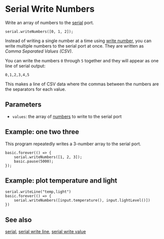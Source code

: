 # Serial Write Numbers

Write an array of numbers to the [serial](/device/serial) port.

```sig
serial.writeNumbers([0, 1, 2]);
```

Instead of writing a single number at a time using [write number](/makecode-blockeditor/reference/serial/write-number), you can write multiple numbers to the serial port at once. They are written as _Comma Separated Values (CSV)_.

You can write the numbers `0` through `5` together and they will appear as one line of serial output:

``0,1,2,3,4,5``

This makes a line of CSV data where the commas between the numbers are the separators for each value.

## Parameters

* `values`: the array of [numbers](/types/number) to write to the serial port

## Example: one two three

This program repeatedly writes a 3-number array to the serial port.

```blocks
basic.forever(() => {
    serial.writeNumbers([1, 2, 3]);
    basic.pause(5000);
});
```

## Example: plot temperature and light

```blocks
serial.writeLine("temp,light")
basic.forever(() => {
    serial.writeNumbers([input.temperature(), input.lightLevel()])
})
```

## See also

[serial](/device/serial),
[serial write line](/makecode-blockeditor/reference/serial/write-line),
[serial write value](/makecode-blockeditor/reference/serial/write-value)

